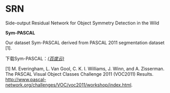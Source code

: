 # SRN
Side-output Residual Network for Object Symmetry Detection in the Wild

**Sym-PASCAL**

Our dataset Sym-PASCAL derived from PASCAL 2011 segmentation dataset [1].

下载Sym-PASCAL：[*(百度云)*](http://pan.baidu.com/s/1bXvlbK)

[1]  M. Everingham, L. Van Gool, C. K. I. Williams, J. Winn, and A. Zisserman. The PASCAL Visual Object Classes Challenge 2011 (VOC2011) Results. http://www.pascal-network.org/challenges/VOC/voc2011/workshop/index.html.
